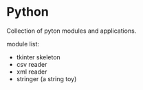 # Python

Collection of pyton modules and applications.


module list:
  - tkinter skeleton
  - csv reader
  - xml reader
  - stringer (a string toy)
